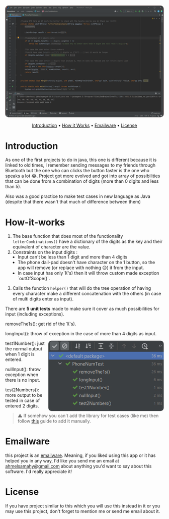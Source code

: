 
<p align="center">
<img style="border-radius:10px;" src="https://github.com/Ahelsamahy/letter-combination-in-analog-phone/blob/main/usedMaterial/Intro.png?raw=true" title="Visually Go, Go" >
</p>

<p align="center">
  <a href="#Introduction">Introduction</a> •
  <a href="#How-it-works">How it Works</a> •
  <a href="#emailware">Emailware</a> •
  <a href="#license">License</a>
</p>


# Introduction
As one of the first projects to do in java, this one is different because it is linked to old times, I remember sending messages to my friends through Bluetooth but the one who can clicks the button faster is the one who speaks a lot 😂. Project got more evolved and got into array of possibilities that can be done from a combination of digits (more than 0 digits and less than 5).

Also was a good practice to make test cases in new language as Java (despite that there wasn't that much of difference between them)

# How-it-works
1. The base function that does most of the functionality `letterCombinations()` have a dictionary of the digits as the key and their equivalent of character are the value.
2. Constraints on the input digits :

<ul style="margin-top:-1rem; margin-left:1rem;">
<li>Input can't be less than 1 digit and more than 4 digits
<li>The phone dail-pad doesn't have character on the 1 button, so the app will remove (or replace with nothing 😉) it from the input.
<li>In case input has only 1('s) then it will throw custom made exception `outOfScope()`. 
</ul>

3. Calls the function `helper()` that will do the tree operation of having every character make a different concatenation with the others (in case of multi digits enter as input).

There are **5 unit tests** made to make sure it cover as much possibilities for input (including exceptions).

removeThe1s(): get rid of the 1('s).

longInput(): throw of exception in the case of more than 4 digits as input.

<img style="border-radius:10px;" align="right" src="https://github.com/Ahelsamahy/letter-combination-in-analog-phone/blob/main/usedMaterial/unitTest.jpg?raw=true" title="successful test cases" >

test1Number(): just the normal output when 1 digit is entered.

nullInput(): throw exception when there is no input.

test2Numbers(): more output to be tested in case of entered 2 digits.



> ⚠️ If somehow you can't add the library for test cases (like me) then follow [this][1] guide to add it manually.

[1]: https://www.jetbrains.com/help/idea/testing.html#ij-add-library "here comes the help"


# Emailware
this project is an [emailware](https://en.wiktionary.org/wiki/emailware). Meaning, if you liked using this app or it has helped you in any way, I'd like you send me an email at <ahmelsamahy@gmail.com> about anything you'd want to say about this software. I'd really appreciate it!

# License
If you have project similar to this which you will use this instead in it or you may use this project, don't forget to mention me or send me email about it.
